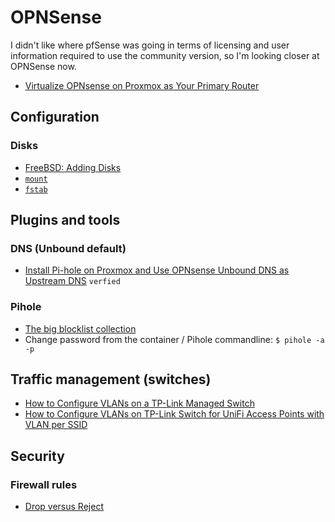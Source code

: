 # OPNSense
I didn't like where pfSense was going in terms of licensing and user information required to use the community version, so I'm looking closer at OPNSense now.

* [Virtualize OPNsense on Proxmox as Your Primary Router](https://homenetworkguy.com/how-to/virtualize-opnsense-on-proxmox-as-your-primary-router/)

## Configuration

### Disks
* [FreeBSD: Adding Disks](https://docs.freebsd.org/en/books/handbook/disks/#disks-adding)
* [`mount`](https://man.freebsd.org/cgi/man.cgi?mount(8))
* [`fstab`](https://man.freebsd.org/cgi/man.cgi?fstab(5))

## Plugins and tools

### DNS (Unbound default)
* [Install Pi-hole on Proxmox and Use OPNsense Unbound DNS as Upstream DNS](https://homenetworkguy.com/how-to/install-pi-hole-on-proxmox-and-use-opnsense-unbound-dns-as-upstream-dns/) `verfied`

### Pihole
* [The big blocklist collection](https://firebog.net/)
* Change password from the container / Pihole commandline: `$ pihole -a -p`

## Traffic management (switches)
* [How to Configure VLANs on a TP-Link Managed Switch](https://homenetworkguy.com/how-to/configure-vlans-tp-link-switch/)
* [How to Configure VLANs on TP-Link Switch for UniFi Access Points with VLAN per SSID](https://homenetworkguy.com/how-to/configure-tp-link-switch-vlan-with-unifi-access-points-vlan-per-ssid/)

## Security

### Firewall rules
* [Drop versus Reject](https://www.chiark.greenend.org.uk/~peterb/network/drop-vs-reject)

